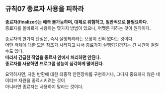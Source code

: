 ## 규칙07 종료자 사용을 피하라 

**종료자(finalizer)는 예측 불가능하며, 대체로 위험하고, 일반적으로 불필요하다.**  
종료자를 올바르게 사용하는 몇가지 방법이 있으나, 어쨋든 피하는 것이 원칙이다.  


종료자의 한가지 단점은, 즉시 실행되리라는 보장이 전혀 없다는 것이다.  
어떤 객체에 대한 모든 참조가 사라지고 나서 종료가지 실행되기까지는 긴 시간이 걸릴 수도 있다.  
**따라서 긴급한 작업을 종료자 안에서 처리하면 안된다.**  
**종료자를 사용하면 프로그램 성능이 심각하게 떨어진다.**  

요약하자면, 자원 반환에 대한 최종적 안전장치를 구현하거나, 그다지 중요하지 않은 네이티브 자원을 종료시키려는 것이  
아니라면 종료자는 사용하지 말라는 것이다.
